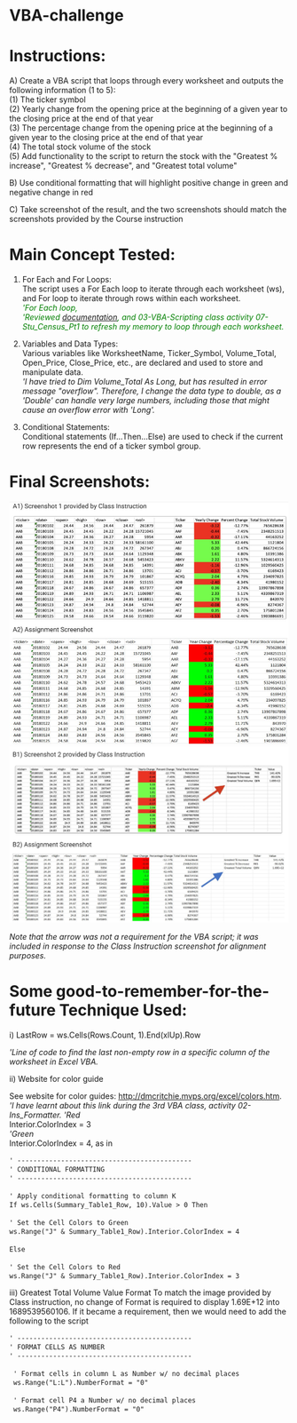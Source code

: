 # VBA-challenge

# Instructions:

A) Create a VBA script that loops through every worksheet and outputs the following information (1 to 5):  
(1) The ticker symbol  
(2) Yearly change from the opening price at the beginning of a given year to the closing price at the end of that year  
(3) The percentage change from the opening price at the beginning of a given year to the closing price at the end of that year  
(4) The total stock volume of the stock  
(5) Add functionality to the script to return the stock with the "Greatest % increase", "Greatest % decrease", and "Greatest total volume"  

B) Use conditional formatting that will highlight positive change in green and negative change in red

C) Take screenshot of the result, and the two screenshots should match the screenshots provided by the Course instruction

# Main Concept Tested:

1) For Each and For Loops:  
The script uses a For Each loop to iterate through each worksheet (ws), and For loop to iterate through rows within each worksheet.  
*<span style="color:green">'For Each loop,</span>*  
<span style="color:green">*'Reviewed [documentation](https://support.microsoft.com/en-us/help/142126/macro-to-loop-through-all-worksheets-in-a-workbook), and 03-VBA-Scripting class activity 07-Stu_Census_Pt1 to refresh my memory to loop through each worksheet.</span>*

3) Variables and Data Types:  
Various variables like WorksheetName, Ticker_Symbol, Volume_Total, Open_Price, Close_Price, etc., are declared and used to store and manipulate data.  
*'I have tried to Dim Volume_Total As Long, but has resulted in error message "overflow". Therefore, I change the data type to double, as a 'Double' can handle very large numbers, including those that might cause an overflow error with 'Long'.*

4) Conditional Statements:  
Conditional statements (If...Then...Else) are used to check if the current row represents the end of a ticker symbol group.

# Final Screenshots:
![Assignment_Screenshot1](https://github.com/vanillatyy1/VBA-challenge/blob/main/Stock_Ticker_Screenshot_1.jpg)
![Assignment_Screenshot2](https://github.com/vanillatyy1/VBA-challenge/blob/main/Stock_Ticker_Screenshot_2.jpg)
  
*Note that the arrow was not a requirement for the VBA script; it was included in response to the Class Instruction screenshot for alignment purposes.*

# Some good-to-remember-for-the-future Technique Used:
i) LastRow = ws.Cells(Rows.Count, 1).End(xlUp).Row

*'Line of code to find the last non-empty row in a specific column of the worksheet in Excel VBA.*

ii) Website for color guide

See website for color guides: http://dmcritchie.mvps.org/excel/colors.htm.  
*'I have learnt about this link during the 3rd VBA class, activity 02-Ins_Formatter.*
*'Red*  
  Interior.ColorIndex = 3  
*'Green*  
  Interior.ColorIndex = 4, as in  

    ' --------------------------------------------
    ' CONDITIONAL FORMATTING
    ' --------------------------------------------

    ' Apply conditional formatting to column K
    If ws.Cells(Summary_Table1_Row, 10).Value > 0 Then
    
    ' Set the Cell Colors to Green
    ws.Range("J" & Summary_Table1_Row).Interior.ColorIndex = 4
                
    Else
    
    ' Set the Cell Colors to Red
    ws.Range("J" & Summary_Table1_Row).Interior.ColorIndex = 3

iii) Greatest Total Volume Value Format
To match the image provided by Class instruction, no change of Format is required to display 1.69E+12 into 1689539560106.
If it became a requirement, then we would need to add the following to the script

    ' --------------------------------------------
    ' FORMAT CELLS AS NUMBER
    ' --------------------------------------------

     ' Format cells in column L as Number w/ no decimal places
     ws.Range("L:L").NumberFormat = "0"
        
     ' Format cell P4 a Number w/ no decimal places
     ws.Range("P4").NumberFormat = "0"


